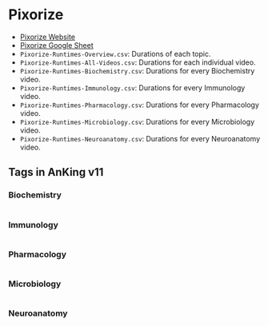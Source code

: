 # Pixorize

- [Pixorize Website](https://pixorize.com/)
- [Pixorize Google Sheet](https://docs.google.com/spreadsheets/d/1v8s2e8QmMmoTEHZEQ_TXM_1lj2-glj6Po8s870OZbZw/edit?usp=sharing)
- `Pixorize-Runtimes-Overview.csv`: Durations of each topic.
- `Pixorize-Runtimes-All-Videos.csv`: Durations for each individual video.
- `Pixorize-Runtimes-Biochemistry.csv`: Durations for every Biochemistry video.
- `Pixorize-Runtimes-Immunology.csv`: Durations for every Immunology video.
- `Pixorize-Runtimes-Pharmacology.csv`: Durations for every Pharmacology video.
- `Pixorize-Runtimes-Microbiology.csv`: Durations for every Microbiology video.
- `Pixorize-Runtimes-Neuroanatomy.csv`: Durations for every Neuroanatomy video.

## Tags in AnKing v11

### Biochemistry

```

```

### Immunology

```

```

### Pharmacology

```

```

### Microbiology

```

```

### Neuroanatomy

```

```

